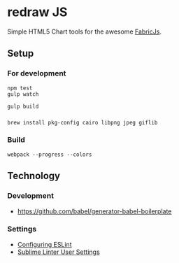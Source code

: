 # redraw JS
Simple HTML5 Chart tools for the awesome [FabricJs](http://fabricjs.com/).

## Setup
### For development
```Shell
npm test
gulp watch

gulp build
```

###
```Shell
brew install pkg-config cairo libpng jpeg giflib
```
### Build
```Shell
webpack --progress --colors
```

## Technology
### Development
* https://github.com/babel/generator-babel-boilerplate

### Settings
* [Configuring ESLint](http://eslint.org/docs/user-guide/configuring.html)
* [Sublime Linter User Settings](http://bl.ocks.org/bretdavidson/3189814)
